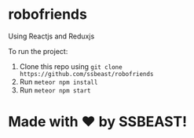 # robofriends
Using Reactjs and Reduxjs

To run the project:

1. Clone this repo using `git clone https://github.com/ssbeast/robofriends`
2. Run `meteor npm install`
3. Run `meteor npm start`

# Made with :heart: by SSBEAST!
